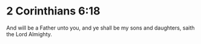 # 2 Corinthians 6:18

And will be a Father unto you, and ye shall be my sons and daughters, saith the Lord Almighty.